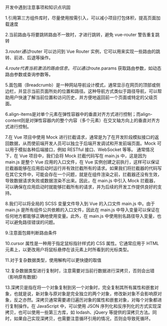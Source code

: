 开发中遇到注意事项和知识点巩固

1.引用第三方组件库时，尽量使用按需引入，可以减小项目打包体积，提高页面加载速度

2.当前路由与将要跳转路由不一致时，才进行跳转，避免 vue-router 警告重复跳转

3.$router 通过$router 可以访问到 Vue Router 实例，它可以用来实现一些路由的跳转、前进、后退等操作。

4.$route 代表当前激活的路由信息，可以通过$route.params 获取路由参数，如动态路由参数或查询参数等。

5.面包屑（Breadcrumb）是一种网站导航设计模式，通常显示在网页的顶部或侧边栏，并显示当前页面所处的位置和路径。这种导航方式类似于路径导航，可以帮助用户快速了解当前位置和访问历史，并方便地返回前一个页面或特定的父级页面。

6.align-items是对单个元素在弹性容器中的垂直对齐方式进行控制；而align-content则是对弹性容器内的整个内容（多个元素）在交叉轴方向上的垂直对齐方式进行控制。

7.在 Vue 项目中使用 Mock 进行拦截请求，通常是为了在开发阶段模拟接口的返回数据，从而使前端开发人员可以独立于后端开发调试和开发前端页面。Mock 可以用于模拟各种后端接口，例如 RESTful 接口、WebSocket 等等。
通常情况下，在 Vue 项目中，我们会将 Mock 拦截代码写在 main.js 中，这是因为 main.js 是整个 Vue 应用的入口文件，在 Vue 实例创建之前执行，这样可以保证拦截器能够在应用启动时运行并有效拦截所有的请求。如果我们将拦截器的代码写在其它文件中，可能会存在一个问题，就是在组件渲染之前，拦截器还没有生效，导致数据请求失败或数据渲染不出来。因此，在 main.js 中引入 Mock 拦截器，可以确保在应用启动时就能够拦截所有的请求，并为后续的开发工作提供良好的支持。

8.我们可以将全局的 SCSS 变量文件导入到 Vue 的入口文件 main.js 中。由于 main.js 是所有组件公共依赖的入口文件，因此在 main.js 中导入变量可以保证在任何地方都能够正确地使用变量。此外，在 main.js 中使用别名路径导入变量，也可以避免路径错误的问题。

9.注意面包屑判断路由条件

10.cursor 属性是一种用于指定鼠标指针样式的 CSS 属性。它通常应用于 HTML 元素上，以更改用户将鼠标悬停在该元素上时所看到的光标类型。

11.对于复杂数据类型，使用解构可以更快捷的取值

12.复杂数据类型进行复制时，注意需要对当前行数据进行深拷贝，否则会出错（影响原有数据）

13.深拷贝是指在将一个对象复制到另一个对象时，完全复制其所有属性和嵌套对象，也就是说，新对象与原对象是完全独立的两个对象，修改新对象不会影响原对象，反之亦然。深拷贝通常需要递归遍历对象的属性和嵌套对象，对每个对象都进行复制操作。在 JavaScript 中，可以使用 JSON 序列化和反序列化的方式实现深拷贝，也可以使用一些第三方库，如 lodash、jQuery 等提供的深拷贝方法。同时，如果自己实现深拷贝，也需要注意循环引用的情况，否则会导致死循环。